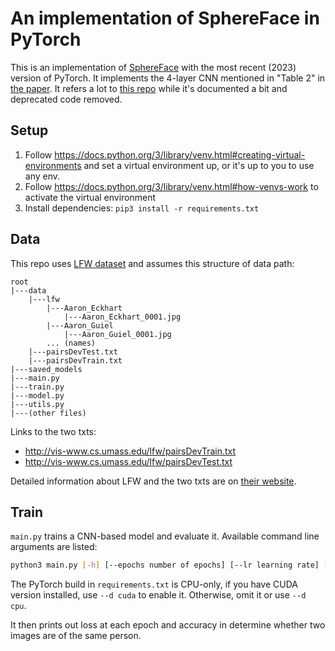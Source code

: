 # An implementation of SphereFace in PyTorch

This is an implementation of [SphereFace](https://github.com/wy1iu/sphereface) with the most recent (2023) version of PyTorch. It implements the 4-layer CNN mentioned in "Table 2" in [the paper](https://openaccess.thecvf.com/content_cvpr_2017/papers/Liu_SphereFace_Deep_Hypersphere_CVPR_2017_paper.pdf). It refers a lot to [this repo](https://github.com/clcarwin/sphereface_pytorch) while it's documented a bit and deprecated code removed.

## Setup

1. Follow https://docs.python.org/3/library/venv.html#creating-virtual-environments and set a virtual environment up, or it's up to you to use any env.
2. Follow https://docs.python.org/3/library/venv.html#how-venvs-work to activate the virtual environment
3. Install dependencies: `pip3 install -r requirements.txt`

## Data

This repo uses [LFW dataset](http://vis-www.cs.umass.edu/lfw/lfw.tgz) and assumes this structure of data path:

```
root
|---data
    |---lfw
        |---Aaron_Eckhart
            |---Aaron_Eckhart_0001.jpg
        |---Aaron_Guiel
            |---Aaron_Guiel_0001.jpg
        ... (names)
    |---pairsDevTest.txt
    |---pairsDevTrain.txt
|---saved_models
|---main.py
|---train.py
|---model.py
|---utils.py
|---(other files)
```

Links to the two txts:
- http://vis-www.cs.umass.edu/lfw/pairsDevTrain.txt
- http://vis-www.cs.umass.edu/lfw/pairsDevTest.txt

Detailed information about LFW and the two txts are on [their website](https://vis-www.cs.umass.edu/lfw/index.html).

## Train

`main.py` trains a CNN-based model and evaluate it. Available command line arguments are listed:

```bash
python3 main.py [-h] [--epochs number of epochs] [--lr learning rate] [--bs batch size] [--d device]
```

The PyTorch build in `requirements.txt` is CPU-only, if you have CUDA version installed, use `--d cuda` to enable it. Otherwise, omit it or use `--d cpu`.

It then prints out loss at each epoch and accuracy in determine whether two images are of the same person.
